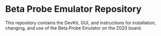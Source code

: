 # Beta Probe Emulator Repository
This repository contains the DevKit, GUI, and instructions for installation, changing, and use of the Beta Probe Emulator on the Z020 board.

